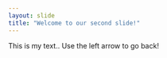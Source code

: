 ```yaml
---
layout: slide
title: "Welcome to our second slide!"
---
```

This is my text..
Use the left arrow to go back!
